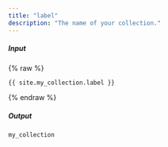 ```yaml
---
title: "label"
description: "The name of your collection."
---
```

##### Input

{% raw %}
~~~liquid
{{ site.my_collection.label }}
~~~
{% endraw %}

##### Output

~~~html
my_collection
~~~
